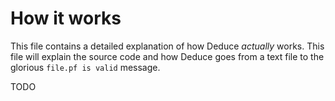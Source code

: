 # How it works

This file contains a detailed explanation of how Deduce *actually* works. This file will explain the source code and how Deduce goes from a text file to the glorious `file.pf is valid` message.

TODO
